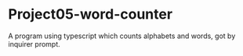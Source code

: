 # Project05-word-counter
A program using typescript which counts alphabets and words, got by inquirer prompt.
